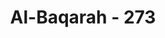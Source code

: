 ---
title: "Al-Baqarah - 273"
no: 273
arabic_no: ٢٧٣
ayah: لِلْفُقَرَاۤءِ الَّذِيْنَ اُحْصِرُوْا فِيْ سَبِيْلِ اللّٰهِ لَا يَسْتَطِيْعُوْنَ ضَرْبًا فِى الْاَرْضِۖ يَحْسَبُهُمُ الْجَاهِلُ اَغْنِيَاۤءَ مِنَ التَّعَفُّفِۚ  تَعْرِفُهُمْ بِسِيْمٰهُمْۚ  لَا يَسْـَٔلُوْنَ النَّاسَ اِلْحَافًا ۗوَمَا تُنْفِقُوْا مِنْ خَيْرٍ فَاِنَّ اللّٰهَ بِهٖ عَلِيْمٌ ࣖ
translation: "(Apa yang kamu infakkan) adalah untuk orang-orang fakir yang terhalang (usahanya karena jihad) di jalan Allah, sehingga dia yang tidak dapat berusaha di bumi; (orang lain) yang tidak tahu, menyangka bahwa mereka adalah orang-orang kaya karena mereka menjaga diri (dari meminta-minta). Engkau (Muhammad) mengenal mereka dari ciri-cirinya, mereka tidak meminta secara paksa kepada orang lain. Apa pun harta yang baik yang kamu infakkan, sungguh, Allah Maha Mengetahui."
tafsir: "Ciri-ciri dan hal ihwal orang-orang yang lebih berhak menerima sedekah, yaitu:\n\n1.Mereka yang dengan ikhlas telah mengabdikan diri pada tugas dalam rangka jihad fi sabilillah, sehingga mereka tidak mempunyai kesempatan untuk melakukan pekerjaan lain sebagai sumber rezeki. Misalnya kaum muhajirin, yang pada permulaan Islam ada yang termasuk fakir miskin, karena telah meninggalkan harta benda mereka di Mekah, untuk dapat berhijrah ke Medinah, demi mempertahankan dan mengembangkan Agama Islam. Mereka sering bertempur di medan perang, menangkis kezaliman orang-orang kafir sehingga tidak punya waktu luang untuk mencari nafkah.\n\n2.Fakir miskin yang tidak mampu berusaha, baik dengan berdagang maupun dengan pekerjaan lainnya, karena mereka sudah lemah, atau sudah lanjut usia, atau karena sebab-sebab lain.\n\n3.Fakir miskin yang dikira oleh orang lain sebagai orang berkecukupan, karena mereka itu sabar dan menahan diri dari meminta-minta.\n\n4. Mereka yang bertugas untuk menghafal Al-Qur'an, mempelajari ajaran agama serta memelihara sunah Nabi dengan cara hidup sederhana. \n\nFakir miskin dapat diketahui dari tanda-tanda yang tampak pada diri mereka. Mereka sama sekali tidak mau minta-minta, atau kalau mereka meminta, tidak dengan mendesak atau memaksa. Dalam hubungan ini Rasulullah saw bersabda:\n\nYang dinamakan \"orang miskin\" bukanlah orang yang keliling (untuk minta-minta) pada orang-orang, yang tidak memperoleh sesuap atau dua suap nasi, dan sebiji atau dua biji kurma. Tetapi orang miskin yang sejati adalah orang yang tidak mendapatkan kecukupan untuk dirinya dan tidak diketahui keadaannya sehingga ia diberi sedekah, ia juga tidak pergi untuk meminta-minta kepada orang-orang. (Muttafaq 'Alaih) \n\nDi dalam agama Islam, mengemis atau meminta-minta hukumnya haram, kecuali dalam keadaan darurat. Rasulullah bersabda:\n\nDari Qabishah bin al-Mukhariq r.a. dia berkata, \"Saya mempunyai tanggungan untuk umat. Kemudian saya mengahadap Rasulullah saw untuk minta dana dari beliau untuk membayar tanggungan itu. Beliau menjawab, \"Tunggulah nanti apabila datang dana zakat, saya akan perintahkan agar kamu diberi dari dana itu\". Nabi kemudian berkata, \"Hai Qabishah, meminta-minta itu tidak halal kecuali bagi salah satu dari tiga orang. Pertama, orang yang mempunyai tanggungan untuk umat, ia halal meminta-minta sampai ia dapat melunasi tanggungannya, kemudian ia berhenti tidak meminta-minta lagi. Kedua, orang yang ditimpa bencana yang menghancurkan hartanya. Ia boleh meminta-minta sampai dapat menegak-kan kehidupannya. Dan ketiga, orang yang ditimpa kefakiran sampai ada tiga orang yang berakal berkata bahwa orang itu benar-benar ditimpa kefakiran. Dia halal meminta-minta sampai dapat menegakkan kehidupan-nya. Meminta-minta di luar itu, hai Qabishah adalah perbuatan haram yang dimakan oleh pelakunya dengan cara haram.\" (Riwayat Muslim) \n\nDalam hubungan infak, yaitu zakat dan sedekah, perlu ditegaskan di sini hal-hal sebagai berikut:\n\n1.Agama Islam telah menganjurkan kepada orang yang berharta agar mereka bersedekah kepada fakir miskin. Apabila bersedekah, hendaklah diberikan barang yang baik, berupa makanan, pakaian dan sebagainya, dan tidak boleh disertai dengan kata-kata yang menyakitkan hati. Artinya, fakir miskin itu harus diperlakukan sebaik mungkin.\n\n2.Anjuran berinfak bukan berarti bahwa Islam memperbanyak fakir miskin dan memberikan dorongan kepada mereka untuk mengemis dan selalu mengharapkan sedekah orang lain sebagai sumber rezeki mereka. Sebab, walaupun di satu pihak agama Islam mewajibkan zakat dan menganjurkan sedekah kepada orang-orang kaya untuk fakir miskin, namun di lain pihak, Islam menganjurkan kepada fakir miskin untuk berusaha melepaskan diri dari kemiskinan, sehingga hidup mereka tidak tergantung kepada sedekah dan pemberian orang lain. Dalam hubungan ini terdapat ayat-ayat Al-Qur'an dan hadis-hadis Rasulullah yang meng-anjurkan untuk giat bekerja, menghilangkan sifat malas dan lalai, serta memuji orang-orang yang dapat mencari rezeki dengan usaha dan jerih payahnya sendiri. Allah berfirman:\n\n¦ Sesungguhnya Allah tidak akan mengubah keadaan suatu kaum sebelum mereka mengubah keadaan diri mereka sendiri. ¦ (ar-Ra'd/13: 11).\n\nYang dimaksudkan dengan \"apa yang terdapat pada diri mereka\" itu antara lain ialah sifat-sifat yang jelek yang merupakan penyebab timbulnya kemiskinan. Misalnya, sifat malas, lalai, tidak jujur, tidak mau menuntut ilmu untuk memiliki kecakapan bekerja, dan sebagainya. Apabila mereka mengubah sifat-sifat tersebut dengan sifat-sifat yang baik, yaitu rajin bekerja, maka Allah akan memberikan jalan kepadanya untuk memperbaiki kehidupannya. Dalam ayat lain, Allah berfirman:\n\n\"Apabila salat telah dilaksanakan, maka bertebaranlah kamu di bumi; carilah karunia Allah ¦.\" (al-Jumu'ah/62:10).\n\nRasulullah saw memuji orang yang memperoleh rezeki dari hasil jerih payah dan keringatnya sendiri. Beliau bersabda:\n\n\"Makanan yang terbaik untuk dimakan seseorang ialah dari hasil kerjanya sendiri\".(Riwayat al-Bukhari)\n\nUntuk mengangkat harga diri dan menjauhkan dari meminta-minta atau mengharapkan pemberian orang lain, maka Rasulullah saw bersabda:\n\n\"Tangan yang di atas (tangan yang memberi), lebih baik dari tangan yang di bawah (tangan yang menerima sedekah atau pemberian orang lain).\" (Riwayat al-Bukhari dan Muslim)\n\nDemikianlah, Islam menghendaki orang-orang yang mempunyai harta suka membantu fakir-miskin.Sebaliknya, Islam menuntun fakir miskin agar berusaha keras untuk melepaskan diri dari kemiskinan itu."
---